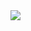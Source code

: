<img src="https://capsule-render.vercel.app/api?type=waving&color=auto&height=150&section=header&text=LEE%20EUI%20GWANG&fontSize=200px" />
